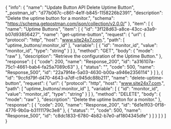 {
  "info": {
    "name": "Update Button API Delete Uptime Button",
    "_postman_id": "d77b067c-c861-4e1f-b845-1158226b2391",
    "description": "Delete the uptime button for a monitor.",
    "schema": "https://schema.getpostman.com/json/collection/v2.0.0/"
  },
  "item": [
    {
      "name": "Uptime Buttons",
      "item": [
        {
          "id": "3f128d63-a8ce-43cc-a3a9-b07d93856427",
          "name": "get-uptime-button",
          "request": {
            "url": {
              "protocol": "http",
              "host": "www.site24x7.com.",
              "path": [
                "uptime_buttons/:monitor_id"
              ],
              "variable": [
                {
                  "id": "monitor_id",
                  "value": "monitor_id",
                  "type": "string"
                }
              ]
            },
            "method": "GET",
            "body": {
              "mode": "raw"
            },
            "description": "Retrieve the configuration of the Uptime Button."
          },
          "response": [
            {
              "code": 200,
              "name": "Response_200",
              "id": "a316107a-75c1-4661-bab4-fa25a7089c63"
            },
            {
              "status": "",
              "code": 500,
              "name": "Response_500",
              "id": "22a79f4e-5a03-4630-b00a-a946e2356114"
            }
          ]
        },
        {
          "id": "9ccfd79f-d470-4643-a7df-c945dc88b211",
          "name": "delete-uptime-button",
          "request": {
            "url": {
              "protocol": "http",
              "host": "www.site24x7.com.",
              "path": [
                "uptime_buttons/:monitor_id"
              ],
              "variable": [
                {
                  "id": "monitor_id",
                  "value": "monitor_id",
                  "type": "string"
                }
              ]
            },
            "method": "DELETE",
            "body": {
              "mode": "raw"
            },
            "description": "Delete the uptime button for a monitor."
          },
          "response": [
            {
              "code": 200,
              "name": "Response_200",
              "id": "6d1e1f03-0f18-4776-9b0a-b3111179c3e8"
            },
            {
              "status": "",
              "code": 500,
              "name": "Response_500",
              "id": "c8dc1833-6780-4b82-b7e0-af1804345dfe"
            }
          ]
        }
      ]
    }
  ]
}